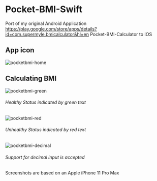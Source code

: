 # Pocket-BMI-Swift
Port of my original Android Application https://play.google.com/store/apps/details?id=com.supermyle.bmicalculator&hl=en Pocket-BMI-Calculator to IOS

## App icon

![pocketbmi-home](https://user-images.githubusercontent.com/31965406/190970170-26dbaee9-4d06-4aaa-a048-538d3d9c7777.png)

## Calculating BMI

![pocketbmi-green](https://user-images.githubusercontent.com/31965406/190970241-554f3907-302e-4a82-9f0c-09a94fa4879a.png)

###### Healthy Status indicated by green text

![pocketbmi-red](https://user-images.githubusercontent.com/31965406/190970446-9f53c6d7-9339-49a2-b0da-4dcbf4fd3177.png)

###### Unhealthy Status indicated by red text

![pocketbmi-decimal](https://user-images.githubusercontent.com/31965406/190970513-ab1e44b3-5d87-4bd5-9945-d6de2938ff14.png)

###### Support for decimal input is accepted

Screenshots are based on an Apple iPhone 11 Pro Max
